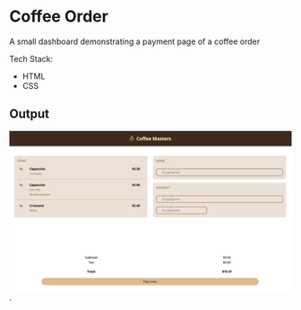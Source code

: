 # Coffee Order

A small dashboard demonstrating a payment page of a coffee order

Tech Stack:

-   HTML
-   CSS

## Output

![output](./images/output.png "Output of the project").
